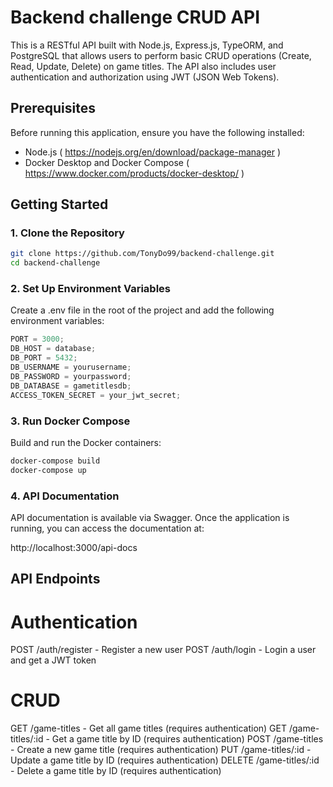 # Backend challenge CRUD API

This is a RESTful API built with Node.js, Express.js, TypeORM, and PostgreSQL that allows users to perform basic CRUD operations (Create, Read, Update, Delete) on game titles. The API also includes user authentication and authorization using JWT (JSON Web Tokens).

## Prerequisites

Before running this application, ensure you have the following installed:

- Node.js ( https://nodejs.org/en/download/package-manager )
- Docker Desktop and Docker Compose ( https://www.docker.com/products/docker-desktop/ )

## Getting Started

### 1. Clone the Repository

```bash
git clone https://github.com/TonyDo99/backend-challenge.git
cd backend-challenge
```

### 2. Set Up Environment Variables

Create a .env file in the root of the project and add the following environment variables:

```javascript
PORT = 3000;
DB_HOST = database;
DB_PORT = 5432;
DB_USERNAME = yourusername;
DB_PASSWORD = yourpassword;
DB_DATABASE = gametitlesdb;
ACCESS_TOKEN_SECRET = your_jwt_secret;
```

### 3. Run Docker Compose

Build and run the Docker containers:

```bash
docker-compose build
docker-compose up
```

### 4. API Documentation

API documentation is available via Swagger. Once the application is running, you can access the documentation at:

http://localhost:3000/api-docs

## API Endpoints

# Authentication

POST /auth/register - Register a new user
POST /auth/login - Login a user and get a JWT token

# CRUD

GET /game-titles - Get all game titles (requires authentication)
GET /game-titles/:id - Get a game title by ID (requires authentication)
POST /game-titles - Create a new game title (requires authentication)
PUT /game-titles/:id - Update a game title by ID (requires authentication)
DELETE /game-titles/:id - Delete a game title by ID (requires authentication)
